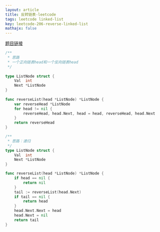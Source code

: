 ```yaml
---
layout: article
title: 反转链表-leetcode
tags: leetcode linked-list
key: leetcode-206-reverse-linked-list
mathajx: false
---
```


<!--more-->

[题目链接](https://leetcode-cn.com/problems/reverse-linked-list/submissions/)

```go
/**
 * 思路
 * 一个正向链表head和一个反向链表head
 */
 
type ListNode struct {
	Val  int
	Next *ListNode
}
 
func reverseList(head *ListNode) *ListNode {
	var reverseHead *ListNode
	for head != nil {
		reverseHead, head.Next, head = head, reverseHead, head.Next
	}
	return reverseHead
}
```

```go
/**
 * 思路：递归
 */
type ListNode struct {
	Val  int
	Next *ListNode
}

func reverseList(head *ListNode) *ListNode {
	if head == nil {
		return nil
    }
	tail := reverseList(head.Next)
	if tail == nil {
		return head
    }
	head.Next.Next = head
	head.Next = nil
	return tail
}
```
